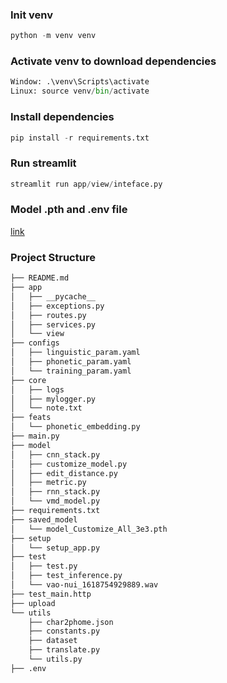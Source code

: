 ### Init venv
```python
python -m venv venv
```

### Activate venv to download dependencies
```python 
Window: .\venv\Scripts\activate
Linux: source venv/bin/activate
```

### Install dependencies
```python
pip install -r requirements.txt
```

### Run streamlit
```python
streamlit run app/view/inteface.py
```

### Model .pth and .env file
[link]([doc:linking-to-pages#anchor-links](https://drive.google.com/drive/folders/1jrACQF0nceiSlgTyUmrRJSgX9VC0pd5O?usp=drive_link))

### Project Structure
```bash
├── README.md
├── app
│   ├── __pycache__
│   ├── exceptions.py
│   ├── routes.py
│   ├── services.py
│   └── view
├── configs
│   ├── linguistic_param.yaml
│   ├── phonetic_param.yaml
│   └── training_param.yaml
├── core
│   ├── logs
│   ├── mylogger.py
│   └── note.txt
├── feats
│   └── phonetic_embedding.py
├── main.py
├── model
│   ├── cnn_stack.py
│   ├── customize_model.py
│   ├── edit_distance.py
│   ├── metric.py
│   ├── rnn_stack.py
│   └── vmd_model.py
├── requirements.txt
├── saved_model
│   └── model_Customize_All_3e3.pth
├── setup
│   └── setup_app.py
├── test
│   ├── test.py
│   ├── test_inference.py
│   └── vao-nui_1618754929889.wav
├── test_main.http
├── upload
└── utils
    ├── char2phome.json
    ├── constants.py
    ├── dataset
    ├── translate.py
    └── utils.py
├── .env
```
